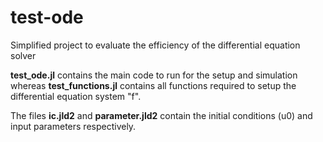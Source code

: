 # test-ode
Simplified project to evaluate the efficiency of the differential equation solver

**test_ode.jl** contains the main code to run for the setup and simulation whereas **test_functions.jl** contains all functions required to setup the differential equation system "f".

The files **ic.jld2** and **parameter.jld2** contain the initial conditions (u0) and input parameters respectively.
